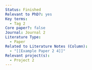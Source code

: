 ```yaml
---
Status: Finished
Relevant to PhD?: yes
Key terms:
  - Tag 2
Core paper?: false
Journal: Journal 2
Literature Type:
  - Paper
Related to Literature Notes (Column):
  - "[[Example Paper 2 4]]"
Relevant project(s):
  - Project 2
---
```

